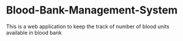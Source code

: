 # Blood-Bank-Management-System
This is a web application to keep the track of number of blood units available in blood bank
